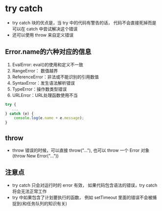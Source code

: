 # try catch

* try catch 块的优点是，当 try 中的代码有警告的话， 代码不会直接死掉而是可以在 catch 中尝试解决这个错误
* 还可以使用 throw 来自定义错误

## Error.name的六种对应的信息

1. EvalError: eval()的使用和定义不一致
2. RangeError： 数值越界
3. ReferenceError：非法或不能识别的引用数值
4. SyntaxError：发生语法解析错误
5. TypeError：操作数类型错误
6. URLError：URL处理函数使用不当

```js
try {
   ...
} catch (e) {
    console.log(e.name + e.message);
}
```

## throw

* throw 错误的时候，可以直接 throw("..."), 也可以 throw 一个 Error 对象(throw New Error("..."))

## 注意点

* try catch 只会对运行时的 error 有效， 如果代码包含语法的错误，try catch 将会无法正常工作
* try 中如果包含了计划要执行的函数， 例如 setTimeout 里面的错误不会被捕捉到(和任务队列的知识有关)
